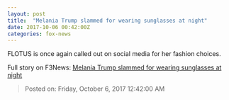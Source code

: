 ```yaml
---
layout: post
title:  "Melania Trump slammed for wearing sunglasses at night"
date: 2017-10-06 00:42:00Z
categories: fox-news
---
```


FLOTUS is once again called out on social media for her fashion choices.


Full story on F3News: [Melania Trump slammed for wearing sunglasses at night](http://www.f3nws.com/n/bfZVTH)

> Posted on: Friday, October 6, 2017 12:42:00 AM
